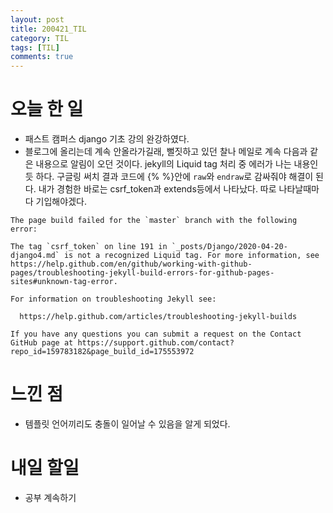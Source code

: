```yaml
---
layout: post
title: 200421_TIL
category: TIL
tags: [TIL]
comments: true
---
```



# 오늘 한 일
- 패스트 캠퍼스 django 기초 강의 완강하였다.
- 블로그에 올리는데 계속 안올라가길래, 뻘짓하고 있던 찰나 메일로 계속 다음과 같은 내용으로 알림이 오던 것이다. jekyll의 Liquid tag 처리 중 에러가 나는 내용인 듯 하다. 구글링 써치 결과 코드에 {% %}안에 `raw`와 `endraw`로 감싸줘야 해결이 된다. 내가 경험한 바로는 csrf_token과 extends등에서 나타났다. 따로 나타날때마다 기입해야겠다.

```
The page build failed for the `master` branch with the following error:

The tag `csrf_token` on line 191 in `_posts/Django/2020-04-20-django4.md` is not a recognized Liquid tag. For more information, see https://help.github.com/en/github/working-with-github-pages/troubleshooting-jekyll-build-errors-for-github-pages-sites#unknown-tag-error.

For information on troubleshooting Jekyll see:

  https://help.github.com/articles/troubleshooting-jekyll-builds

If you have any questions you can submit a request on the Contact GitHub page at https://support.github.com/contact?repo_id=159783182&page_build_id=175553972
```

# 느낀 점
- 템플릿 언어끼리도 충돌이 일어날 수 있음을 알게 되었다.

# 내일 할일
- 공부 계속하기
